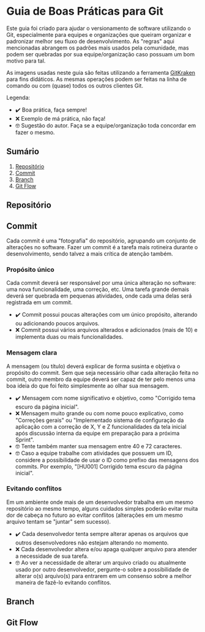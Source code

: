 # Guia de Boas Práticas para Git

Este guia foi criado para ajudar o versionamento de software utilizando o Git, especialmente para equipes e organizações que queiram organizar e padronizar melhor seu fluxo de desenvolvimento. As "regras" aqui mencionadas abrangem os padrões mais usados pela comunidade, mas podem ser quebradas por sua equipe/organização caso possuam um bom motivo para tal.

As imagens usadas neste guia são feitas utilizando a ferramenta [GitKraken](https://www.gitkraken.com/invite?referralCode=6CFY7pSQ) para fins didáticos. As mesmas operações podem ser feitas na linha de comando ou com (quase) todos os outros clientes Git.

Legenda:
- :heavy_check_mark: Boa prática, faça sempre!
- :x: Exemplo de má prática, não faça!
- :nerd_face: Sugestão do autor. Faça se a equipe/organização toda concordar em fazer o mesmo.

## Sumário

1) [Repositório](#repositório)
2) [Commit](#commit)
3) [Branch](#branch)
4) [Git Flow](#git-flow)

## Repositório

## Commit

Cada commit é uma "fotografia" do repositório, agrupando um conjunto de alterações no software. Fazer um commit é a tarefa mais rotineira durante o desenvolvimento, sendo talvez a mais crítica de atenção também.

### Propósito único

Cada commit deverá ser responsável por uma única alteração no software: uma nova funcionalidade, uma correção, etc. Uma tarefa grande demais deverá ser quebrada em pequenas atividades, onde cada uma delas será registrada em um commit.

- :heavy_check_mark: Commit possui poucas alterações com um único propósito, alterando ou adicionando poucos arquivos.
- :x: Commit possui vários arquivos alterados e adicionados (mais de 10) e implementa duas ou mais funcionalidades.

### Mensagem clara

A mensagem (ou título) deverá explicar de forma susinta e objetiva o propósito do commit. Sem que seja necessário olhar cada alteração feita no commit, outro membro da equipe deverá ser capaz de ter pelo menos uma boa ideia do que foi feito simplesmente ao olhar sua mensagem.

- :heavy_check_mark: Mensagem com nome significativo e objetivo, como "Corrigido tema escuro da página inicial".
- :x: Mensagem muito grande ou com nome pouco explicativo, como "Correções gerais" ou "Implementado sistema de configuração da aplicação com a correção de X, Y e Z funcionalidades da tela inicial após discussão interna da equipe em preparação para a próxima Sprint".
- :nerd_face: Tente também manter sua mensagem entre 40 e 72 caracteres.
- :nerd_face: Caso a equipe trabalhe com atividades que possuem um ID, considere a possibilidade de usar o ID como prefixo das mensagens dos commits. Por exemplo, "[HU001] Corrigido tema escuro da página inicial".

### Evitando conflitos

Em um ambiente onde mais de um desenvolvedor trabalha em um mesmo repositório ao mesmo tempo, alguns cuidados simples poderão evitar muita dor de cabeça no futuro ao evitar conflitos (alterações em um mesmo arquivo tentam se "juntar" sem sucesso).

- :heavy_check_mark: Cada desenvolvedor tenta sempre alterar apenas os arquivos que outros desenvolvedores não estejam alterando no momento.
- :x: Cada desenvolvedor altera e/ou apaga qualquer arquivo para atender a necessidade de sua tarefa.
- :nerd_face: Ao ver a necessidade de alterar um arquivo criado ou atualmente usado por outro desenvolvedor, pergunte-o sobre a possibilidade de alterar o(s) arquivo(s) para entrarem em um consenso sobre a melhor maneira de fazê-lo evitando conflitos.

## Branch

## Git Flow
